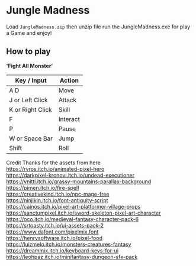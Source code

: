# Jungle Madness

Load `JungleMadness.zip` then unzip file run the JungleMadness.exe for play a Game and enjoy!

## How to play 
**'Fight All Monster'**
  
| Key / Input  | Action |
| ------------- | ------------- |
| A D | Move  |
| J or Left Click  | Attack |
| K or Right Click | Skill |
| F | Interact |
| P | Pause |
| W or Space Bar | Jump |
| Shift | Roll |

Credit 
Thanks for the assets from here<br />
https://rvros.itch.io/animated-pixel-hero<br />
https://darkpixel-kronovi.itch.io/undead-executioner<br />
https://vnitti.itch.io/grassy-mountains-parallax-background<br />
https://pimen.itch.io/fire-spell<br />
https://creativekind.itch.io/npc-mage-free<br />
https://ninjikin.itch.io/font-antiquity-script<br />
https://cainos.itch.io/pixel-art-platformer-village-props<br />
https://sanctumpixel.itch.io/sword-skeleton-pixel-art-character<br />
https://oco.itch.io/medieval-fantasy-character-pack-6<br />
https://srtoasty.itch.io/ui-assets-pack-2<br />
https://www.dafont.com/pixelmix.font<br />
https://henrysoftware.itch.io/pixel-food<br />
https://luizmelo.itch.io/monsters-creatures-fantasy<br />
https://dreammix.itch.io/keyboard-keys-for-ui<br />
https://leohpaz.itch.io/minifantasy-dungeon-sfx-pack<br />
